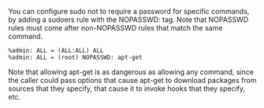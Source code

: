 You can configure sudo not to require a password for specific commands, by adding a sudoers rule with the NOPASSWD: tag. Note that NOPASSWD rules must come after non-NOPASSWD rules that match the same command.

```
%admin: ALL = (ALL:ALL) ALL
%admin: ALL = (root) NOPASSWD: apt-get
```

Note that allowing apt-get is as dangerous as allowing any command, since the caller could pass options that cause apt-get to download packages from sources that they specify, that cause it to invoke hooks that they specify, etc.
